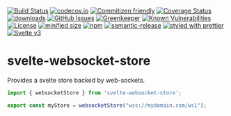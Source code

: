 [![Build Status](https://secure.travis-ci.org/arlac77/svelte-websocket-store.png)](http://travis-ci.org/arlac77/svelte-websocket-store)
[![codecov.io](http://codecov.io/github/arlac77/svelte-websocket-store/coverage.svg?branch=master)](http://codecov.io/github/arlac77/svelte-websocket-store?branch=master)
[![Commitizen friendly](https://img.shields.io/badge/commitizen-friendly-brightgreen.svg)](http://commitizen.github.io/cz-cli/)
[![Coverage Status](https://coveralls.io/repos/arlac77/svelte-websocket-store/badge.svg)](https://coveralls.io/r/arlac77/svelte-websocket-store)
[![downloads](http://img.shields.io/npm/dm/svelte-websocket-store.svg?style=flat-square)](https://npmjs.org/package/svelte-websocket-store)
[![GitHub Issues](https://img.shields.io/github/issues/arlac77/svelte-websocket-store.svg?style=flat-square)](https://github.com/arlac77/svelte-websocket-store/issues)
[![Greenkeeper](https://badges.greenkeeper.io/arlac77/svelte-websocket-store.svg)](https://greenkeeper.io/)
[![Known Vulnerabilities](https://snyk.io/test/github/arlac77/svelte-websocket-store/badge.svg)](https://snyk.io/test/github/arlac77/svelte-websocket-store)
[![License](https://img.shields.io/badge/License-BSD%203--Clause-blue.svg)](https://opensource.org/licenses/BSD-3-Clause)
[![minified size](https://badgen.net/bundlephobia/min/svelte-websocket-store)](https://bundlephobia.com/result?p=svelte-websocket-store)
[![npm](https://img.shields.io/npm/v/svelte-websocket-store.svg)](https://www.npmjs.com/package/svelte-websocket-store)
[![semantic-release](https://img.shields.io/badge/%20%20%F0%9F%93%A6%F0%9F%9A%80-semantic--release-e10079.svg)](https://github.com/arlac77/svelte-websocket-store)
[![styled with prettier](https://img.shields.io/badge/styled_with-prettier-ff69b4.svg)](https://github.com/prettier/prettier)
[![Svelte v3](https://img.shields.io/badge/svelte-v3-orange.svg)](https://svelte.dev)

# svelte-websocket-store

Provides a svelte store backed by web-sockets.


```js
import { websocketStore } from 'svelte-websocket-store';

export const myStore = websocketStore("wss://mydomain.com/ws1");
```
